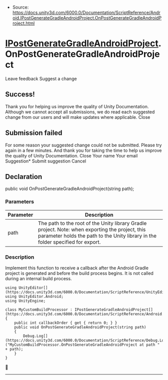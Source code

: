 * Source: https://docs.unity3d.com/6000.0/Documentation/ScriptReference/Android.IPostGenerateGradleAndroidProject.OnPostGenerateGradleAndroidProject.html

#  [IPostGenerateGradleAndroidProject](https://docs.unity3d.com/6000.0/Documentation/ScriptReference/Android.IPostGenerateGradleAndroidProject.html).OnPostGenerateGradleAndroidProject
Leave feedback
Suggest a change
## Success!
Thank you for helping us improve the quality of Unity Documentation. Although we cannot accept all submissions, we do read each suggested change from our users and will make updates where applicable.
Close
## Submission failed
For some reason your suggested change could not be submitted. Please <a>try again</a> in a few minutes. And thank you for taking the time to help us improve the quality of Unity Documentation.
Close
Your name Your email Suggestion* Submit suggestion
Cancel
## Declaration
public void OnPostGenerateGradleAndroidProject(string path); 
### Parameters
Parameter | Description  
---|---  
path | The path to the root of the Unity library Gradle project. Note: when exporting the project, this parameter holds the path to the Unity library in the folder specified for export.  
### Description
Implement this function to receive a callback after the Android Gradle project is generated and before the build process begins. It is not called during an internal build process.
```
using UnityEditor[](https://docs.unity3d.com/6000.0/Documentation/ScriptReference/UnityEditor.html);
using UnityEditor.Android;
using UnityEngine;  
  
class MyCustomBuildProcessor : IPostGenerateGradleAndroidProject[](https://docs.unity3d.com/6000.0/Documentation/ScriptReference/Android.IPostGenerateGradleAndroidProject.html)
{
    public int callbackOrder { get { return 0; } }
    public void OnPostGenerateGradleAndroidProject(string path)
    {
        Debug.Log[](https://docs.unity3d.com/6000.0/Documentation/ScriptReference/Debug.Log.html)("MyCustomBuildProcessor.OnPostGenerateGradleAndroidProject at path " + path);
    }
}

```

* * *
